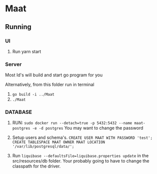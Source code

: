 # Maat

## Running

### UI
1. Run yarn start

### Server
Most Id's will build and start go program for you

Alternatively, from this folder run in terminal 
1. `go build -i ../Maat`
2. `./Maat`

### DATABASE
1. RUN: 
`sudo docker run --detach=true -p 5432:5432 --name maat-postgres -e -d postgres`
 You may want to change the password 

2. Setup users and schema's.
`CREATE USER MAAT WITH PASSWORD 'test';`
`CREATE TABLESPACE MAAT
        OWNER MAAT
        LOCATION '/var/lib/postgresql/data/';`

3. Run `liquibase --defaultsFile=liquibase.properties update` in the src/resources/db folder. Your probably going to have to change the classpath for the driver.